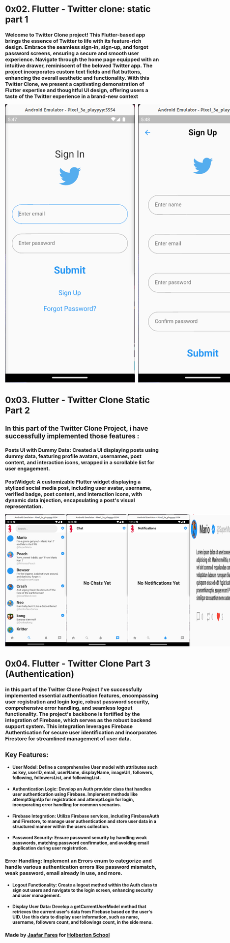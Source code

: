 # 0x02. Flutter - Twitter clone: static part 1



### Welcome to Twitter Clone project! This Flutter-based app brings the essence of Twitter to life with its feature-rich design. Embrace the seamless sign-in, sign-up, and forgot password screens, ensuring a secure and smooth user experience. Navigate through the home page equipped with an intuitive drawer, reminiscent of the beloved Twitter app. The project incorporates custom text fields and flat buttons, enhancing the overall aesthetic and functionality. With this Twitter Clone, we present a captivating demonstration of Flutter expertise and thoughtful UI design, offering users a taste of the Twitter experience in a brand-new context

<div style="display: flex; justify-content: space-between;">
  <img src="1.png" alt="Screenshot 1" style="margin-right: 10px;">
  <img src="2.png" alt="Screenshot 2" style="margin-right: 10px;">
  <img src="3.png" alt="Screenshot 3" style="margin-right: 10px;">
  <img src="4.png" alt="Screenshot 4" style="margin-right: 10px;">
  <img src="5.png" alt="Screenshot 5">
</div>


# 0x03. Flutter - Twitter Clone Static Part 2


## In this part of the Twitter Clone Project, i have  successfully implemented those features :

### Posts UI with Dummy Data: Created a UI displaying posts using dummy data, featuring profile avatars, usernames, post content, and interaction icons, wrapped in a scrollable list for user engagement.

### PostWidget: A customizable Flutter widget displaying a stylized social media post, including user avatar, username, verified badge, post content, and interaction icons, with dynamic data injection, encapsulating a post's visual representation.


<div style="display: flex; justify-content: space-between;">
  <img src="6.png" alt="Screenshot 6" width="200"/>
  <img src="8.png" alt="Screenshot 8" width="200"/>
  <img src="9.png" alt="Screenshot 9" width="200"/>
  <img src="7.png" alt="Screenshot 7" width="200"/>

</div>


# 0x04. Flutter - Twitter Clone Part 3 (Authentication)
### in this part of the Twitter Clone Project I've successfully implemented essential authentication features, encompassing user registration and login logic, robust password security, comprehensive error handling, and seamless logout functionality. The project's backbone is fortified by the integration of Firebase, which serves as the robust backend support system. This integration leverages Firebase Authentication for secure user identification and incorporates Firestore for streamlined management of user data.

## Key Features:

* #### User Model: Define a comprehensive User model with attributes such as key, userID, email, userName, displayName, imageUrl, followers, following, followersList, and followingList.

* #### Authentication Logic: Develop an Auth provider class that handles user authentication using Firebase. Implement methods like attemptSignUp for registration and attemptLogin for login, incorporating error handling for common scenarios.

* #### Firebase Integration: Utilize Firebase services, including FirebaseAuth and Firestore, to manage user authentication and store user data in a structured manner within the users collection.

* #### Password Security: Ensure password security by handling weak passwords, matching password confirmation, and avoiding email duplication during user registration.

### Error Handling: Implement an Errors enum to categorize and handle various authentication errors like password mismatch, weak password, email already in use, and more.

* #### Logout Functionality: Create a logout method within the Auth class to sign out users and navigate to the login screen, enhancing security and user management.

* #### Display User Data: Develop a getCurrentUserModel method that retrieves the current user's data from Firebase based on the user's UID. Use this data to display user information, such as name, username, followers count, and followings count, in the side menu.






### Made by [Jaafar Fares](https://jaafarfares.github.io/) for [Holberton School](https://www.holbertonschool.com/)



